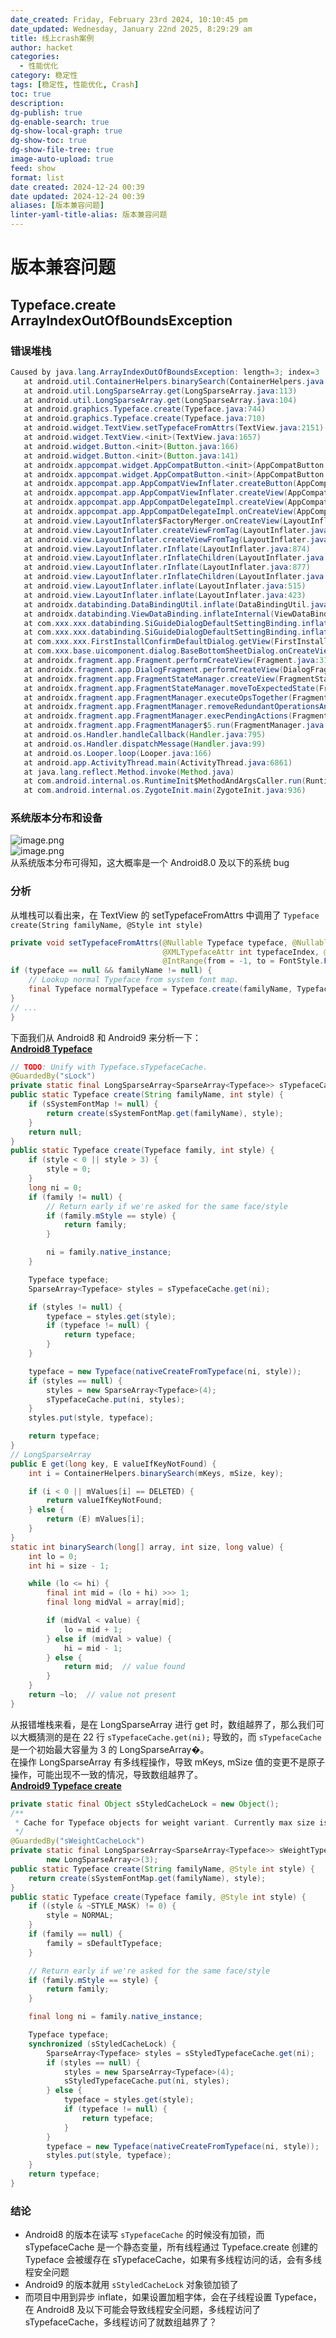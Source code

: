 ```yaml
---
date_created: Friday, February 23rd 2024, 10:10:45 pm
date_updated: Wednesday, January 22nd 2025, 8:29:29 am
title: 线上crash案例
author: hacket
categories:
  - 性能优化
category: 稳定性
tags: [稳定性, 性能优化, Crash]
toc: true
description: 
dg-publish: true
dg-enable-search: true
dg-show-local-graph: true
dg-show-toc: true
dg-show-file-tree: true
image-auto-upload: true
feed: show
format: list
date created: 2024-12-24 00:39
date updated: 2024-12-24 00:39
aliases: [版本兼容问题]
linter-yaml-title-alias: 版本兼容问题
---
```


# 版本兼容问题

## Typeface.create ArrayIndexOutOfBoundsException

### 错误堆栈

```java
Caused by java.lang.ArrayIndexOutOfBoundsException: length=3; index=3
   at android.util.ContainerHelpers.binarySearch(ContainerHelpers.java:47)
   at android.util.LongSparseArray.get(LongSparseArray.java:113)
   at android.util.LongSparseArray.get(LongSparseArray.java:104)
   at android.graphics.Typeface.create(Typeface.java:744)
   at android.graphics.Typeface.create(Typeface.java:710)
   at android.widget.TextView.setTypefaceFromAttrs(TextView.java:2151)
   at android.widget.TextView.<init>(TextView.java:1657)
   at android.widget.Button.<init>(Button.java:166)
   at android.widget.Button.<init>(Button.java:141)
   at androidx.appcompat.widget.AppCompatButton.<init>(AppCompatButton.java:80)
   at androidx.appcompat.widget.AppCompatButton.<init>(AppCompatButton.java:75)
   at androidx.appcompat.app.AppCompatViewInflater.createButton(AppCompatViewInflater.java:211)
   at androidx.appcompat.app.AppCompatViewInflater.createView(AppCompatViewInflater.java:129)
   at androidx.appcompat.app.AppCompatDelegateImpl.createView(AppCompatDelegateImpl.java:1565)
   at androidx.appcompat.app.AppCompatDelegateImpl.onCreateView(AppCompatDelegateImpl.java:1616)
   at android.view.LayoutInflater$FactoryMerger.onCreateView(LayoutInflater.java:189)
   at android.view.LayoutInflater.createViewFromTag(LayoutInflater.java:783)
   at android.view.LayoutInflater.createViewFromTag(LayoutInflater.java:741)
   at android.view.LayoutInflater.rInflate(LayoutInflater.java:874)
   at android.view.LayoutInflater.rInflateChildren(LayoutInflater.java:835)
   at android.view.LayoutInflater.rInflate(LayoutInflater.java:877)
   at android.view.LayoutInflater.rInflateChildren(LayoutInflater.java:835)
   at android.view.LayoutInflater.inflate(LayoutInflater.java:515)
   at android.view.LayoutInflater.inflate(LayoutInflater.java:423)
   at androidx.databinding.DataBindingUtil.inflate(DataBindingUtil.java:126)
   at androidx.databinding.ViewDataBinding.inflateInternal(ViewDataBinding.java:1409)
   at com.xxx.xxx.databinding.SiGuideDialogDefaultSettingBinding.inflate(SiGuideDialogDefaultSettingBinding.java:91)
   at com.xxx.xxx.databinding.SiGuideDialogDefaultSettingBinding.inflate(SiGuideDialogDefaultSettingBinding.java:77)
   at com.xxx.xxx.FirstInstallConfirmDefaultDialog.getView(FirstInstallConfirmDefaultDialog.kt:63)
   at com.xxx.base.uicomponent.dialog.BaseBottomSheetDialog.onCreateView(BaseBottomSheetDialog.kt:46)
   at androidx.fragment.app.Fragment.performCreateView(Fragment.java:3104)
   at androidx.fragment.app.DialogFragment.performCreateView(DialogFragment.java:510)
   at androidx.fragment.app.FragmentStateManager.createView(FragmentStateManager.java:524)
   at androidx.fragment.app.FragmentStateManager.moveToExpectedState(FragmentStateManager.java:261)
   at androidx.fragment.app.FragmentManager.executeOpsTogether(FragmentManager.java:1890)
   at androidx.fragment.app.FragmentManager.removeRedundantOperationsAndExecute(FragmentManager.java:1814)
   at androidx.fragment.app.FragmentManager.execPendingActions(FragmentManager.java:1751)
   at androidx.fragment.app.FragmentManager$5.run(FragmentManager.java:538)
   at android.os.Handler.handleCallback(Handler.java:795)
   at android.os.Handler.dispatchMessage(Handler.java:99)
   at android.os.Looper.loop(Looper.java:166)
   at android.app.ActivityThread.main(ActivityThread.java:6861)
   at java.lang.reflect.Method.invoke(Method.java)
   at com.android.internal.os.RuntimeInit$MethodAndArgsCaller.run(RuntimeInit.java:450)
   at com.android.internal.os.ZygoteInit.main(ZygoteInit.java:936)
```

### 系统版本分布和设备

![image.png](https://cdn.nlark.com/yuque/0/2023/png/694278/1686058517840-00d48e04-bdca-4926-9799-1990894c25e3.png#averageHue=%23dee6f6&clientId=u23bcf36e-748c-4&from=paste&height=127&id=u29c8c01d&originHeight=344&originWidth=806&originalType=binary&ratio=2&rotation=0&showTitle=false&size=38013&status=done&style=none&taskId=ua6c7f48d-0bbb-4a86-a9e6-37ef3d2cd83&title=&width=297)<br />![image.png](https://cdn.nlark.com/yuque/0/2023/png/694278/1686058540712-35d46495-853f-45f8-b1ee-3841c6829109.png#averageHue=%23f9f9f9&clientId=u23bcf36e-748c-4&from=paste&height=207&id=ua02aafa3&originHeight=568&originWidth=818&originalType=binary&ratio=2&rotation=0&showTitle=false&size=55232&status=done&style=none&taskId=u430d08c0-17dd-41dc-ab1a-d37e8a4306c&title=&width=298)<br />从系统版本分布可得知，这大概率是一个 Android8.0 及以下的系统 bug

### 分析

从堆栈可以看出来，在 TextView 的 setTypefaceFromAttrs 中调用了 `Typeface create(String familyName, @Style int style)`

```java
private void setTypefaceFromAttrs(@Nullable Typeface typeface, @Nullable String familyName,
                                  @XMLTypefaceAttr int typefaceIndex, @Typeface.Style int style,
                                  @IntRange(from = -1, to = FontStyle.FONT_WEIGHT_MAX) int weight) {
if (typeface == null && familyName != null) {
    // Lookup normal Typeface from system font map.
    final Typeface normalTypeface = Typeface.create(familyName, Typeface.NORMAL);
}
// ...
}
```

下面我们从 Android8 和 Android9 来分析一下：<br />[**Android8 Typeface**](https://cs.android.com/android/platform/superproject/+/android-8.1.0_r10:frameworks/base/graphics/java/android/graphics/Typeface.java)

```java
// TODO: Unify with Typeface.sTypefaceCache.
@GuardedBy("sLock")
private static final LongSparseArray<SparseArray<Typeface>> sTypefaceCache = new LongSparseArray<>(3);
public static Typeface create(String familyName, int style) {
    if (sSystemFontMap != null) {
        return create(sSystemFontMap.get(familyName), style);
    }
    return null;
}
public static Typeface create(Typeface family, int style) {
    if (style < 0 || style > 3) {
        style = 0;
    }
    long ni = 0;
    if (family != null) {
        // Return early if we're asked for the same face/style
        if (family.mStyle == style) {
            return family;
        }

        ni = family.native_instance;
    }

    Typeface typeface;
    SparseArray<Typeface> styles = sTypefaceCache.get(ni);

    if (styles != null) {
        typeface = styles.get(style);
        if (typeface != null) {
            return typeface;
        }
    }

    typeface = new Typeface(nativeCreateFromTypeface(ni, style));
    if (styles == null) {
        styles = new SparseArray<Typeface>(4);
        sTypefaceCache.put(ni, styles);
    }
    styles.put(style, typeface);

    return typeface;
}
// LongSparseArray
public E get(long key, E valueIfKeyNotFound) {
    int i = ContainerHelpers.binarySearch(mKeys, mSize, key);

    if (i < 0 || mValues[i] == DELETED) {
        return valueIfKeyNotFound;
    } else {
        return (E) mValues[i];
    }
}
static int binarySearch(long[] array, int size, long value) {
    int lo = 0;
    int hi = size - 1;

    while (lo <= hi) {
        final int mid = (lo + hi) >>> 1;
        final long midVal = array[mid];

        if (midVal < value) {
            lo = mid + 1;
        } else if (midVal > value) {
            hi = mid - 1;
        } else {
            return mid;  // value found
        }
    }
    return ~lo;  // value not present
}
```

从报错堆栈来看，是在 LongSparseArray 进行 get 时，数组越界了，那么我们可以大概猜测的是在 22 行 `sTypefaceCache.get(ni);` 导致的，而 `sTypefaceCache` 是一个初始最大容量为 3 的 LongSparseArray�。<br />在操作 LongSparseArray 有多线程操作，导致 mKeys, mSize 值的变更不是原子操作，可能出现不一致的情况，导致数组越界了。<br />[**Android9 Typeface create**](https://cs.android.com/android/platform/superproject/+/android-9.0.0_r5:frameworks/base/graphics/java/android/graphics/Typeface.java)

```java
private static final Object sStyledCacheLock = new Object();
/**
 * Cache for Typeface objects for weight variant. Currently max size is 3.
 */
@GuardedBy("sWeightCacheLock")
private static final LongSparseArray<SparseArray<Typeface>> sWeightTypefaceCache =
        new LongSparseArray<>(3);
public static Typeface create(String familyName, @Style int style) {
    return create(sSystemFontMap.get(familyName), style);
}
public static Typeface create(Typeface family, @Style int style) {
    if ((style & ~STYLE_MASK) != 0) {
        style = NORMAL;
    }
    if (family == null) {
        family = sDefaultTypeface;
    }

    // Return early if we're asked for the same face/style
    if (family.mStyle == style) {
        return family;
    }

    final long ni = family.native_instance;

    Typeface typeface;
    synchronized (sStyledCacheLock) {
        SparseArray<Typeface> styles = sStyledTypefaceCache.get(ni);
        if (styles == null) {
            styles = new SparseArray<Typeface>(4);
            sStyledTypefaceCache.put(ni, styles);
        } else {
            typeface = styles.get(style);
            if (typeface != null) {
                return typeface;
            }
        }
        typeface = new Typeface(nativeCreateFromTypeface(ni, style));
        styles.put(style, typeface);
    }
    return typeface;
}
```

### 结论

- Android8 的版本在读写 `sTypefaceCache` 的时候没有加锁，而 sTypefaceCache 是一个静态变量，所有线程通过 Typeface.create 创建的 Typeface 会被缓存在 sTypefaceCache，如果有多线程访问的话，会有多线程安全问题
- Android9 的版本就用 `sStyledCacheLock` 对象锁加锁了
- 而项目中用到异步 inflate，如果设置加粗字体，会在子线程设置 Typeface，在 Android8 及以下可能会导致线程安全问题，多线程访问了 sTypefaceCache，多线程访问了就数组越界了？
